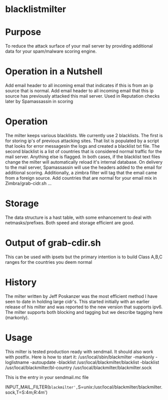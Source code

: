 # blacklistmilter

# Purpose
To reduce the attack surface of your mail server by providing additional data for your spam/malware scoring engine.

# Operation in a Nutshell
Add email header to all incoming email that indicates if this is from an ip source that is normal.
Add email header to all incoming email that this ip source has previously attacked this mail server.
Used in Reputation checks later by Spamassassin in scoring

# Operation
The milter keeps various blacklists. We currently use 2 blacklists. The first is for storing ip's of previous attacking sites. That list is populated by a script that looks for error messagesin the logs and created a blacklist txt file. The second blacklist is a list of countries that is considered normal traffic for the mail server. Anything else is flagged. In both cases, if the blacklist text files change the milter will automatically reload it's internal database. On delivery to the mail server, Spamassassin will use the headers added to the email for additional scoring. Additionally, a zimbra filter will tag that the email came from a foreign source. Add countries that are normal for your email mix in Zimbra/grab-cidr.sh ... 

# Storage
The data structure is a hast table, with some enhancement to deal with netmasks/prefixes. Both speed and storage efficient are good.

# Output of grab-cdir.sh
This can be used with ipsets but the primary intention is to build Class A,B,C ranges for the countries you deem normal

# History
The milter written by Jeff Poskanzer was the most efficient method I have seen to date in holding large cidr's. This started initially with an earlier release of his milter and was reported to the new version that supports ipv6.  The milter supports both blocking and tagging but we describe tagging here (markonly).

# Usage
This milter is tested production ready with sendmail. It should also work with postfix. Here is how to start it:
/usr/local/sbin/blackmilter -markonly -loglistname -autoupdate -blacklist /usr/local/blackmilter/blacklist -blacklist /usr/local/blackmilter/bl-country /usr/local/blackmilter/blackmilter.sock

This is the entry in your sendmail.mc file

INPUT_MAIL_FILTER(`blackmilter',`S=unix:/usr/local/blackmilter/blackmilter.sock,T=S:4m;R:4m')
